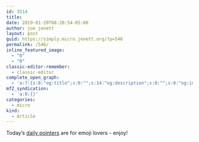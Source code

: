 ```yaml
---
id: 3514
title: 
date: 2019-01-20T08:20:54-05:00
author: joe jenett
layout: post
guid: https://simply.micro.jenett.org/?p=546
permalink: /546/
inline_featured_image:
  - "0"
  - "0"
classic-editor-remember:
  - classic-editor
complete_open_graph:
  - 'a:7:{s:8:"og:title";s:0:"";s:14:"og:description";s:0:"";s:8:"og:image";s:0:"";s:7:"og:type";s:0:"";s:12:"twitter:card";s:7:"summary";s:19:"twitter:description";s:0:"";s:15:"twitter:creator";s:0:"";}'
mf2_syndication:
  - 'a:0:{}'
categories:
  - micro
kind:
  - Article
---
```

Today’s [daily pointers](https://pointers.dailywebthing.com/01-20-19/ "daily pointers") are for emoji lovers - enjoy!